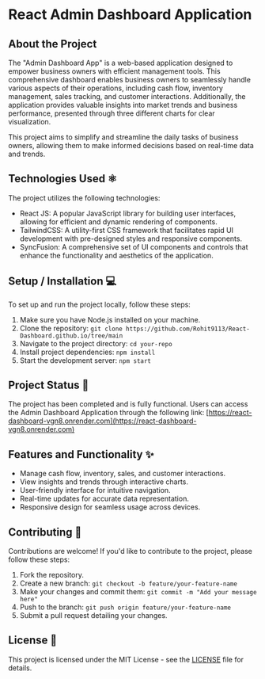 # React Admin Dashboard Application

## About the Project

The "Admin Dashboard App" is a web-based application designed to empower business owners with efficient management tools. This comprehensive dashboard enables business owners to seamlessly handle various aspects of their operations, including cash flow, inventory management, sales tracking, and customer interactions. Additionally, the application provides valuable insights into market trends and business performance, presented through three different charts for clear visualization.

This project aims to simplify and streamline the daily tasks of business owners, allowing them to make informed decisions based on real-time data and trends.

## Technologies Used ⚛️

The project utilizes the following technologies:

- React JS: A popular JavaScript library for building user interfaces, allowing for efficient and dynamic rendering of components.
- TailwindCSS: A utility-first CSS framework that facilitates rapid UI development with pre-designed styles and responsive components.
- SyncFusion: A comprehensive set of UI components and controls that enhance the functionality and aesthetics of the application.

## Setup / Installation 💻

To set up and run the project locally, follow these steps:

1. Make sure you have Node.js installed on your machine.
2. Clone the repository: `git clone https://github.com/Rohit9113/React-Dashboard.github.io/tree/main`
3. Navigate to the project directory: `cd your-repo`
4. Install project dependencies: `npm install`
5. Start the development server: `npm start`

## Project Status 📶

The project has been completed and is fully functional. Users can access the Admin Dashboard Application through the following link: [https://react-dashboard-vgn8.onrender.com](https://react-dashboard-vgn8.onrender.com)

## Features and Functionality ✨

- Manage cash flow, inventory, sales, and customer interactions.
- View insights and trends through interactive charts.
- User-friendly interface for intuitive navigation.
- Real-time updates for accurate data representation.
- Responsive design for seamless usage across devices.

## Contributing 👥

Contributions are welcome! If you'd like to contribute to the project, please follow these steps:

1. Fork the repository.
2. Create a new branch: `git checkout -b feature/your-feature-name`
3. Make your changes and commit them: `git commit -m "Add your message here"`
4. Push to the branch: `git push origin feature/your-feature-name`
5. Submit a pull request detailing your changes.

## License 📜

This project is licensed under the MIT License - see the [LICENSE](LICENSE) file for details.
